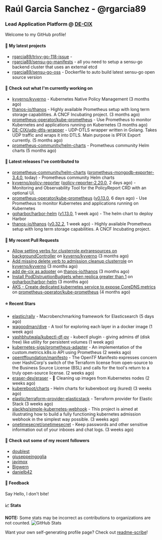 # Raúl Garcia Sanchez - @rgarcia89
### Lead Application Platform @ [DE-CIX](https://de-cix.net/)

Welcome to my GitHub profile!

#### 🌱 My latest projects

- [rgarcia89/trivy-go-118-issue](https://github.com/rgarcia89/trivy-go-118-issue) - 
- [rgarcia89/sensu-go-manifests](https://github.com/rgarcia89/sensu-go-manifests) - all you need to setup a sensu-go backend cluster that uses an external etcd
- [rgarcia89/sensu-go-oss](https://github.com/rgarcia89/sensu-go-oss) - Dockerfile to auto build latest sensu-go open source version

#### 👷 Check out what I'm currently working on

- [kyverno/kyverno](https://github.com/kyverno/kyverno) - Kubernetes Native Policy Management (3 months ago)
- [thanos-io/thanos](https://github.com/thanos-io/thanos) - Highly available Prometheus setup with long term storage capabilities. A CNCF Incubating project. (3 months ago)
- [prometheus-operator/kube-prometheus](https://github.com/prometheus-operator/kube-prometheus) - Use Prometheus to monitor Kubernetes and applications running on Kubernetes (3 months ago)
- [DE-CIX/udp-dtls-wrapper](https://github.com/DE-CIX/udp-dtls-wrapper) - UDP-DTLS wrapper written in Golang. Takes UDP traffic and wraps it into DTLS. Main purpose is IPFIX Export currently. (5 months ago)
- [prometheus-community/helm-charts](https://github.com/prometheus-community/helm-charts) - Prometheus community Helm charts (5 months ago)

#### 🔭 Latest releases I've contributed to

- [prometheus-community/helm-charts](https://github.com/prometheus-community/helm-charts) ([prometheus-mongodb-exporter-3.4.0](https://github.com/prometheus-community/helm-charts/releases/tag/prometheus-mongodb-exporter-3.4.0), today) - Prometheus community Helm charts
- [kyverno/policy-reporter](https://github.com/kyverno/policy-reporter) ([policy-reporter-2.20.0](https://github.com/kyverno/policy-reporter/releases/tag/policy-reporter-2.20.0), 2 days ago) - Monitoring and Observability Tool for the PolicyReport CRD with an optional UI.
- [prometheus-operator/kube-prometheus](https://github.com/prometheus-operator/kube-prometheus) ([v0.13.0](https://github.com/prometheus-operator/kube-prometheus/releases/tag/v0.13.0), 6 days ago) - Use Prometheus to monitor Kubernetes and applications running on Kubernetes
- [goharbor/harbor-helm](https://github.com/goharbor/harbor-helm) ([v1.13.0](https://github.com/goharbor/harbor-helm/releases/tag/v1.13.0), 1 week ago) - The helm chart to deploy Harbor
- [thanos-io/thanos](https://github.com/thanos-io/thanos) ([v0.32.2](https://github.com/thanos-io/thanos/releases/tag/v0.32.2), 1 week ago) - Highly available Prometheus setup with long term storage capabilities. A CNCF Incubating project.

#### 🔨 My recent Pull Requests

- [Allow setting verbs for clusterrole extraresources on backgroundController](https://github.com/kyverno/kyverno/pull/7380) on [kyverno/kyverno](https://github.com/kyverno/kyverno) (3 months ago)
- [Add missing delete verb to admission cleanup clusterrole](https://github.com/kyverno/kyverno/pull/7375) on [kyverno/kyverno](https://github.com/kyverno/kyverno) (3 months ago)
- [add de-cix as adopter](https://github.com/thanos-io/thanos/pull/6386) on [thanos-io/thanos](https://github.com/thanos-io/thanos) (3 months ago)
- [Install PodDistruptionBudgets when replica greater than 1](https://github.com/goharbor/harbor-helm/pull/1509) on [goharbor/harbor-helm](https://github.com/goharbor/harbor-helm) (3 months ago)
- [AKS - Create dedicated kubernetes service to expose CoreDNS metrics](https://github.com/prometheus-operator/kube-prometheus/pull/2107) on [prometheus-operator/kube-prometheus](https://github.com/prometheus-operator/kube-prometheus) (4 months ago)

#### ⭐ Recent Stars

- [elastic/rally](https://github.com/elastic/rally) - Macrobenchmarking framework for Elasticsearch (5 days ago)
- [wagoodman/dive](https://github.com/wagoodman/dive) - A tool for exploring each layer in a docker image (1 week ago)
- [yashbhutwala/kubectl-df-pv](https://github.com/yashbhutwala/kubectl-df-pv) - kubectl plugin - giving admins df (disk free) like utility for persistent volumes (1 week ago)
- [kubernetes-sigs/prometheus-adapter](https://github.com/kubernetes-sigs/prometheus-adapter) - An implementation of the custom.metrics.k8s.io API using Prometheus (2 weeks ago)
- [opentffoundation/manifesto](https://github.com/opentffoundation/manifesto) - The OpenTF Manifesto expresses concern over HashiCorp&#39;s switch of the Terraform license from open-source to the Business Source License (BSL) and calls for the tool&#39;s return to a truly open-source license. (2 weeks ago)
- [eraser-dev/eraser](https://github.com/eraser-dev/eraser) - 🧹 Cleaning up images from Kubernetes nodes (2 weeks ago)
- [kubereboot/charts](https://github.com/kubereboot/charts) - Helm charts for kubereboot org (kured) (3 weeks ago)
- [elastic/terraform-provider-elasticstack](https://github.com/elastic/terraform-provider-elasticstack) - Terraform provider for Elastic Stack (3 weeks ago)
- [slackhq/simple-kubernetes-webhook](https://github.com/slackhq/simple-kubernetes-webhook) - This project is aimed at illustrating how to build a fully functioning kubernetes admission webhook in the simplest way possible. (3 weeks ago)
- [onetimesecret/onetimesecret](https://github.com/onetimesecret/onetimesecret) - Keep passwords and other sensitive information out of your inboxes and chat logs. (3 weeks ago)

#### 👯 Check out some of my recent followers

- [doublest](https://github.com/doublest)
- [giuseppeingoglia](https://github.com/giuseppeingoglia)
- [javimox](https://github.com/javimox)
- [Bigwern](https://github.com/Bigwern)
- [danielb42](https://github.com/danielb42)

#### 💬 Feedback

Say Hello, I don't bite!

#### 📈 Stats

**NOTE:** Some stats may be incorrect as contributions to organizations are not counted.
![GitHub Stats](https://github-readme-stats.vercel.app/api?username=rgarcia89&count_private=false&theme=tokyonight&show_icons=true)

Want your own self-generating profile page? Check out [readme-scribe](https://github.com/muesli/readme-scribe)!
